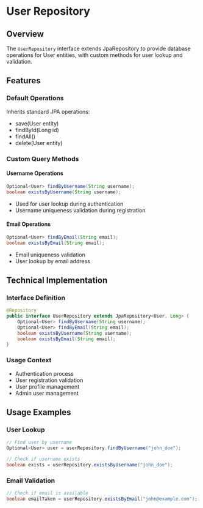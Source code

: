 # User Repository

## Overview
The `UserRepository` interface extends JpaRepository to provide database operations for User entities, with custom methods for user lookup and validation.

## Features

### Default Operations
Inherits standard JPA operations:
- save(User entity)
- findById(Long id)
- findAll()
- delete(User entity)

### Custom Query Methods

#### Username Operations
```java
Optional<User> findByUsername(String username);
boolean existsByUsername(String username);
```
- Used for user lookup during authentication
- Username uniqueness validation during registration

#### Email Operations
```java
Optional<User> findByEmail(String email);
boolean existsByEmail(String email);
```
- Email uniqueness validation
- User lookup by email address

## Technical Implementation

### Interface Definition
```java
@Repository
public interface UserRepository extends JpaRepository<User, Long> {
    Optional<User> findByUsername(String username);
    Optional<User> findByEmail(String email);
    boolean existsByUsername(String username);
    boolean existsByEmail(String email);
}
```

### Usage Context
- Authentication process
- User registration validation
- User profile management
- Admin user management

## Usage Examples

### User Lookup
```java
// Find user by username
Optional<User> user = userRepository.findByUsername("john_doe");

// Check if username exists
boolean exists = userRepository.existsByUsername("john_doe");
```

### Email Validation
```java
// Check if email is available
boolean emailTaken = userRepository.existsByEmail("john@example.com");
```

